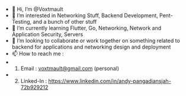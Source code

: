 - 👋 Hi, I’m @Voxtmault
- 👀 I’m interested in Networking Stuff, Backend Development, Pent-Testing, and a bunch of other stuff
- 🌱 I’m currently learning Flutter, Go, Networking, Network and Application Security, Servers
- 💞️ I’m looking to collaborate or work together on something related to backend for applications and networking design and deployment
- 📫 How to reach me : 
- 1. Email : voxtmault@gmail.com (personal)
- 2. Linked-In : https://www.linkedin.com/in/andy-pangadiansjah-72b929212

<!---
Voxtmault/Voxtmault is a ✨ special ✨ repository because its `README.md` (this file) appears on your GitHub profile.
You can click the Preview link to take a look at your changes.
--->
